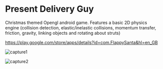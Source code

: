 
# **Present Delivery Guy**

Christmas themed Opengl android game. Features a basic 2D physics engine (collision detection, elastic/inelastic collisions, momentum transfer, friction, gravity, linking objects and rotating about struts)

https://play.google.com/store/apps/details?id=com.FlappySanta&hl=en_GB

![capture1](https://github.com/codearxiv/Present-Delivery-Guy/blob/master/res/pdg.webp)

![capture2](https://github.com/codearxiv/Present-Delivery-Guy/blob/master/res/pdg2.webp)
